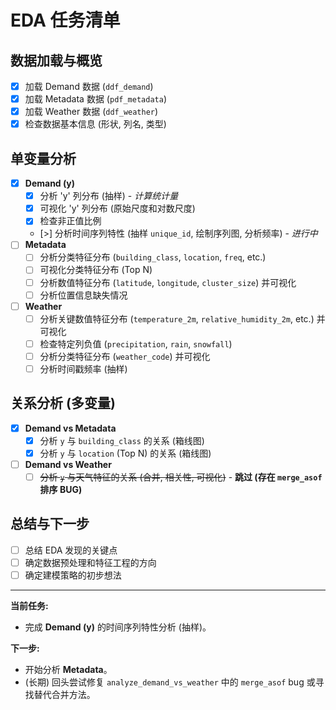 # EDA 任务清单

## 数据加载与概览

*   [x] 加载 Demand 数据 (`ddf_demand`)
*   [x] 加载 Metadata 数据 (`pdf_metadata`)
*   [x] 加载 Weather 数据 (`ddf_weather`)
*   [x] 检查数据基本信息 (形状, 列名, 类型)

## 单变量分析

*   [x] **Demand (y)**
    *   [x] 分析 'y' 列分布 (抽样) - *计算统计量*
    *   [x] 可视化 'y' 列分布 (原始尺度和对数尺度)
    *   [x] 检查非正值比例
    *   [>] 分析时间序列特性 (抽样 `unique_id`, 绘制序列图, 分析频率) - *进行中*
*   [ ] **Metadata**
    *   [ ] 分析分类特征分布 (`building_class`, `location`, `freq`, etc.)
    *   [ ] 可视化分类特征分布 (Top N)
    *   [ ] 分析数值特征分布 (`latitude`, `longitude`, `cluster_size`) 并可视化
    *   [ ] 分析位置信息缺失情况
*   [ ] **Weather**
    *   [ ] 分析关键数值特征分布 (`temperature_2m`, `relative_humidity_2m`, etc.) 并可视化
    *   [ ] 检查特定列负值 (`precipitation`, `rain`, `snowfall`)
    *   [ ] 分析分类特征分布 (`weather_code`) 并可视化
    *   [ ] 分析时间戳频率 (抽样)

## 关系分析 (多变量)

*   [x] **Demand vs Metadata**
    *   [x] 分析 `y` 与 `building_class` 的关系 (箱线图)
    *   [x] 分析 `y` 与 `location` (Top N) 的关系 (箱线图)
*   [ ] **Demand vs Weather**
    *   [ ] ~~分析 `y` 与天气特征的关系 (合并, 相关性, 可视化)~~ - **跳过 (存在 `merge_asof` 排序 BUG)**

## 总结与下一步

*   [ ] 总结 EDA 发现的关键点
*   [ ] 确定数据预处理和特征工程的方向
*   [ ] 确定建模策略的初步想法

---

**当前任务:**

*   完成 **Demand (y)** 的时间序列特性分析 (抽样)。

**下一步:**

*   开始分析 **Metadata**。
*   (长期) 回头尝试修复 `analyze_demand_vs_weather` 中的 `merge_asof` bug 或寻找替代合并方法。